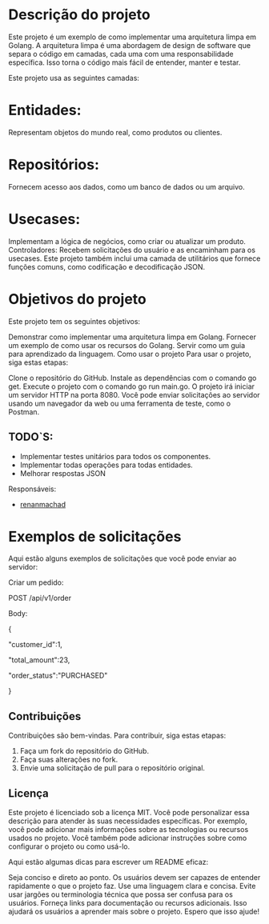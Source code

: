 # Descrição do projeto
Este projeto é um exemplo de como implementar uma arquitetura limpa em Golang. A arquitetura limpa é uma abordagem de design de software que separa o código em camadas, cada uma com uma responsabilidade específica. Isso torna o código mais fácil de entender, manter e testar.

Este projeto usa as seguintes camadas:

# Entidades: 
Representam objetos do mundo real, como produtos ou clientes.
# Repositórios: 
Fornecem acesso aos dados, como um banco de dados ou um arquivo.
# Usecases: 
Implementam a lógica de negócios, como criar ou atualizar um produto.
Controladores: Recebem solicitações do usuário e as encaminham para os usecases.
Este projeto também inclui uma camada de utilitários que fornece funções comuns, como codificação e decodificação JSON.

# Objetivos do projeto
Este projeto tem os seguintes objetivos:

Demonstrar como implementar uma arquitetura limpa em Golang.
Fornecer um exemplo de como usar os recursos do Golang.
Servir como um guia para aprendizado da linguagem.
Como usar o projeto
Para usar o projeto, siga estas etapas:

Clone o repositório do GitHub.
Instale as dependências com o comando go get.
Execute o projeto com o comando go run main.go.
O projeto irá iniciar um servidor HTTP na porta 8080. Você pode enviar solicitações ao servidor usando um navegador da web ou uma ferramenta de teste, como o Postman.


## TODO`S:
* Implementar testes unitários para todos os componentes.
* Implementar todas operações para todas entidades.
* Melhorar respostas JSON

Responsáveis:

* [renanmachad](https://github.com/renanmachad/)



# Exemplos de solicitações
Aqui estão alguns exemplos de solicitações que você pode enviar ao servidor:

Criar  um pedido:

POST /api/v1/order

Body:

{

"customer_id":1,

"total_amount":23,

"order_status":"PURCHASED"

}


## Contribuições

Contribuições são bem-vindas. Para contribuir, siga estas etapas:

1. Faça um fork do repositório do GitHub.
2. Faça suas alterações no fork.
3. Envie uma solicitação de pull para o repositório original.

## Licença

Este projeto é licenciado sob a licença MIT.
Você pode personalizar essa descrição para atender às suas necessidades específicas. Por exemplo, você pode adicionar mais informações sobre as tecnologias ou recursos usados no projeto. Você também pode adicionar instruções sobre como configurar o projeto ou como usá-lo.

Aqui estão algumas dicas para escrever um README eficaz:

Seja conciso e direto ao ponto. Os usuários devem ser capazes de entender rapidamente o que o projeto faz.
Use uma linguagem clara e concisa. Evite usar jargões ou terminologia técnica que possa ser confusa para os usuários.
Forneça links para documentação ou recursos adicionais. Isso ajudará os usuários a aprender mais sobre o projeto.
Espero que isso ajude!